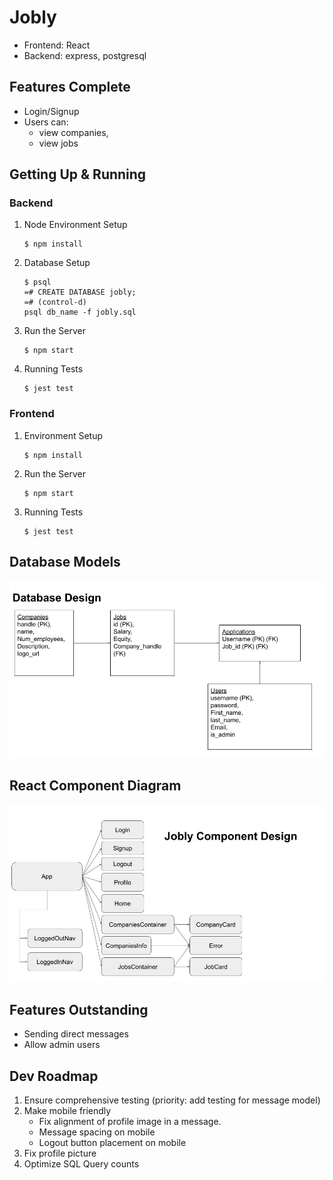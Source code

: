 # Jobly
- Frontend: React
- Backend: express, postgresql

## Features Complete
- Login/Signup
- Users can: 
    - view companies, 
    - view jobs

## Getting Up & Running
### Backend
1. Node Environment Setup
    ```console
    $ npm install
    ```
2. Database Setup
    ```console
    $ psql
    =# CREATE DATABASE jobly;
    =# (control-d)
    psql db_name -f jobly.sql
    ```
3. Run the Server
    ```console
    $ npm start
    ```
4. Running Tests
     ```console
    $ jest test
    ```

### Frontend
1. Environment Setup
    ```console
    $ npm install
    ```
    
2. Run the Server
    ```console
    $ npm start
    ```
3. Running Tests
     ```console
    $ jest test
    ```

## Database Models
![db_models_diagram](./DB_Model.jpg)

## React Component Diagram
![react_component_diagram](./Component_Design.jpg)

## Features Outstanding
- Sending direct messages
- Allow admin users

## Dev Roadmap
1. Ensure comprehensive testing (priority: add testing for message model)
2. Make mobile friendly
    - Fix alignment of profile image in a message.
    - Message spacing on mobile
    - Logout button placement on mobile
6. Fix profile picture
7. Optimize SQL Query counts
